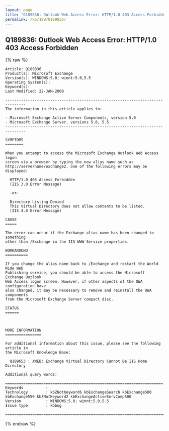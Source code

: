 ```yaml
---
layout: page
title: "Q189836: Outlook Web Access Error: HTTP/1.0 403 Access Forbidden"
permalink: /kb/189/Q189836/
---
```


## Q189836: Outlook Web Access Error: HTTP/1.0 403 Access Forbidden

{% raw %}

	Article: Q189836
	Product(s): Microsoft Exchange
	Version(s): WINDOWS:5.0; winnt:5.0,5.5
	Operating System(s): 
	Keyword(s): 
	Last Modified: 22-JAN-2000
	
	-------------------------------------------------------------------------------
	The information in this article applies to:
	
	- Microsoft Exchange Active Server Components, version 5.0 
	- Microsoft Exchange Server, versions 5.0, 5.5 
	-------------------------------------------------------------------------------
	
	SYMPTOMS
	========
	
	When you attempt to access the Microsoft Exchange Outlook Web Access logon
	screen via a browser by typing the new alias name such as
	http://servername/exchange2, one of the following errors may be displayed:
	
	  HTTP/1.0 403 Access Forbidden
	  (IIS 3.0 Error Message)
	
	  -or-
	
	  Directory Listing Denied
	  This Virtual Directory does not allow contents to be listed.
	  (IIS 4.0 Error Message)
	
	CAUSE
	=====
	
	The error can occur if the Exchange alias name has been changed to something
	other than /Exchange in the IIS WWW Service properties.
	
	WORKAROUND
	==========
	
	If you change the alias name back to /Exchange and restart the World Wide Web
	Publishing service, you should be able to access the Microsoft Exchange Outlook
	Web Access logon screen. However, if other aspects of the OWA configuration have
	also changed, it may be necessary to remove and reinstall the OWA components
	from the Microsoft Exchange Server compact disc.
	
	STATUS
	======
	
	
	
	MORE INFORMATION
	================
	
	For additional information about this issue, please see the following article in
	the Microsoft Knowledge Base:
	
	  Q189653 : XWEB: Exchange Virtual Directory Cannot Be IIS Home Directory
	
	Additional query words:
	
	======================================================================
	Keywords          :  
	Technology        : kbZNotKeyword6 kbExchangeSearch kbExchange500 kbExchange550 kbZNotKeyword2 kbExchangeActiveServComp500
	Version           : WINDOWS:5.0; winnt:5.0,5.5
	Issue type        : kbbug
	
	=============================================================================
	

{% endraw %}
